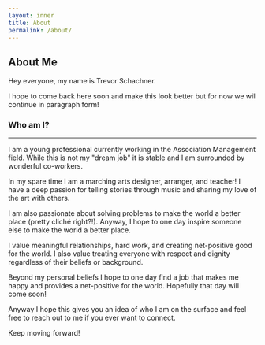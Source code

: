 ```yaml
---
layout: inner
title: About
permalink: /about/
---
```

## About Me
Hey everyone, my name is Trevor Schachner.

I hope to come back here soon and make this look better but for now we will continue in paragraph form! 

### Who am I? 
---

I am a young professional currently working in the Association Management field. While this is not my "dream job" it is stable and I am surrounded by wonderful co-workers. 

In my spare time I am a marching arts designer, arranger, and teacher! I have a deep passion for telling stories through music and sharing my love of the art with others. 

I am also passionate about solving problems to make the world a better place (pretty cliché right?!). Anyway, I hope to one day inspire someone else to make the world a better place. 

I value meaningful relationships, hard work, and creating net-positive good for the world. I also value treating everyone with respect and dignity regardless of their beliefs or background. 

Beyond my personal beliefs I hope to one day find a job that makes me happy and provides a net-positive for the world. Hopefully that day will come soon!

Anyway  I hope this gives you an idea of who I am on the surface and feel free to reach out to me if you ever want to connect. 

Keep moving forward!